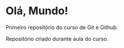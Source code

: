 # Olá, Mundo!
 Primeiro repositório do curso de Git e Github.

 Repositório criado durante aula do curso.
